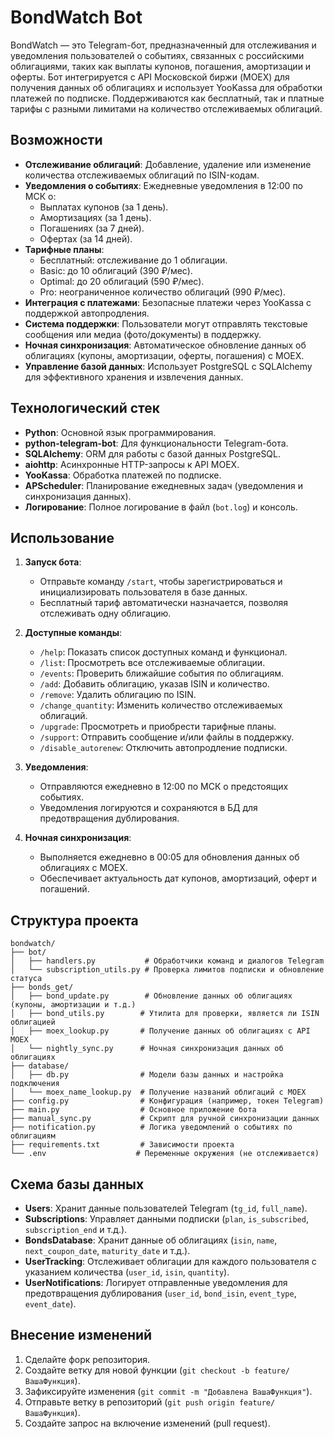 # BondWatch Bot

BondWatch — это Telegram-бот, предназначенный для отслеживания и уведомления пользователей о событиях, связанных с российскими облигациями, таких как выплаты купонов, погашения, амортизации и оферты. Бот интегрируется с API Московской биржи (MOEX) для получения данных об облигациях и использует YooKassa для обработки платежей по подписке. Поддерживаются как бесплатный, так и платные тарифы с разными лимитами на количество отслеживаемых облигаций.

## Возможности

- **Отслеживание облигаций**: Добавление, удаление или изменение количества отслеживаемых облигаций по ISIN-кодам.
- **Уведомления о событиях**: Ежедневные уведомления в 12:00 по МСК о:
  - Выплатах купонов (за 1 день).
  - Амортизациях (за 1 день).
  - Погашениях (за 7 дней).
  - Офертах (за 14 дней).
- **Тарифные планы**:
  - Бесплатный: отслеживание до 1 облигации.
  - Basic: до 10 облигаций (390 ₽/мес).
  - Optimal: до 20 облигаций (590 ₽/мес).
  - Pro: неограниченное количество облигаций (990 ₽/мес).
- **Интеграция с платежами**: Безопасные платежи через YooKassa с поддержкой автопродления.
- **Система поддержки**: Пользователи могут отправлять текстовые сообщения или медиа (фото/документы) в поддержку.
- **Ночная синхронизация**: Автоматическое обновление данных об облигациях (купоны, амортизации, оферты, погашения) с MOEX.
- **Управление базой данных**: Использует PostgreSQL с SQLAlchemy для эффективного хранения и извлечения данных.

## Технологический стек

- **Python**: Основной язык программирования.
- **python-telegram-bot**: Для функциональности Telegram-бота.
- **SQLAlchemy**: ORM для работы с базой данных PostgreSQL.
- **aiohttp**: Асинхронные HTTP-запросы к API MOEX.
- **YooKassa**: Обработка платежей по подписке.
- **APScheduler**: Планирование ежедневных задач (уведомления и синхронизация данных).
- **Логирование**: Полное логирование в файл (`bot.log`) и консоль.

## Использование

1. **Запуск бота**:
   - Отправьте команду `/start`, чтобы зарегистрироваться и инициализировать пользователя в базе данных.
   - Бесплатный тариф автоматически назначается, позволяя отслеживать одну облигацию.

2. **Доступные команды**:
   - `/help`: Показать список доступных команд и функционал.
   - `/list`: Просмотреть все отслеживаемые облигации.
   - `/events`: Проверить ближайшие события по облигациям.
   - `/add`: Добавить облигацию, указав ISIN и количество.
   - `/remove`: Удалить облигацию по ISIN.
   - `/change_quantity`: Изменить количество отслеживаемых облигаций.
   - `/upgrade`: Просмотреть и приобрести тарифные планы.
   - `/support`: Отправить сообщение и/или файлы в поддержку.
   - `/disable_autorenew`: Отключить автопродление подписки.

3. **Уведомления**:
   - Отправляются ежедневно в 12:00 по МСК о предстоящих событиях.
   - Уведомления логируются и сохраняются в БД для предотвращения дублирования.

4. **Ночная синхронизация**:
   - Выполняется ежедневно в 00:05 для обновления данных об облигациях с MOEX.
   - Обеспечивает актуальность дат купонов, амортизаций, оферт и погашений.

## Структура проекта

```
bondwatch/
├── bot/
│   ├── handlers.py           # Обработчики команд и диалогов Telegram
│   └── subscription_utils.py # Проверка лимитов подписки и обновление статуса
├── bonds_get/
│   ├── bond_update.py        # Обновление данных об облигациях (купоны, амортизации и т.д.)
│   ├── bond_utils.py        # Утилита для проверки, является ли ISIN облигацией
│   ├── moex_lookup.py       # Получение данных об облигациях с API MOEX
│   └── nightly_sync.py      # Ночная синхронизация данных об облигациях
├── database/
│   ├── db.py                # Модели базы данных и настройка подключения
│   └── moex_name_lookup.py  # Получение названий облигаций с MOEX
├── config.py                # Конфигурация (например, токен Telegram)
├── main.py                  # Основное приложение бота
├── manual_sync.py           # Скрипт для ручной синхронизации данных
├── notification.py          # Логика уведомлений о событиях по облигациям
├── requirements.txt         # Зависимости проекта
└── .env                    # Переменные окружения (не отслеживается)
```

## Схема базы данных

- **Users**: Хранит данные пользователей Telegram (`tg_id`, `full_name`).
- **Subscriptions**: Управляет данными подписки (`plan`, `is_subscribed`, `subscription_end` и т.д.).
- **BondsDatabase**: Хранит данные об облигациях (`isin`, `name`, `next_coupon_date`, `maturity_date` и т.д.).
- **UserTracking**: Отслеживает облигации для каждого пользователя с указанием количества (`user_id`, `isin`, `quantity`).
- **UserNotifications**: Логирует отправленные уведомления для предотвращения дублирования (`user_id`, `bond_isin`, `event_type`, `event_date`).

## Внесение изменений

1. Сделайте форк репозитория.
2. Создайте ветку для новой функции (`git checkout -b feature/ВашаФункция`).
3. Зафиксируйте изменения (`git commit -m "Добавлена ВашаФункция"`).
4. Отправьте ветку в репозиторий (`git push origin feature/ВашаФункция`).
5. Создайте запрос на включение изменений (pull request).

